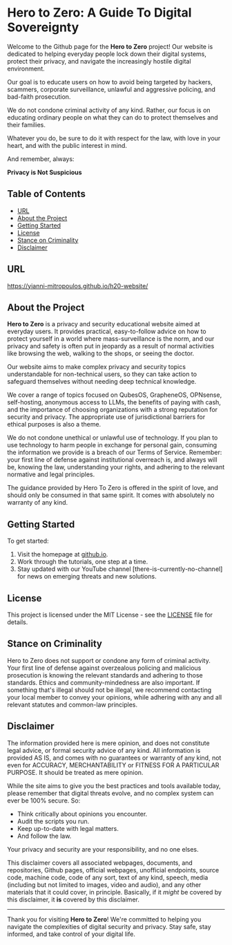 # Hero to Zero: A Guide To Digital Sovereignty

Welcome to the Github page for the **Hero to Zero** project! Our website is dedicated to helping everyday people lock down their digital systems, protect their privacy, and navigate the increasingly hostile digital environment.

Our goal is to educate users on how to avoid being targeted by hackers, scammers, corporate surveillance, unlawful and aggressive policing, and bad-faith prosecution.

We do not condone criminal activity of any kind. Rather, our focus is on educating ordinary people on what they can do to protect themselves and their families.

Whatever you do, be sure to do it with respect for the law, with love in your heart, and with the public interest in mind.

And remember, always:

**Privacy is Not Suspicious**

## Table of Contents
- [URL](#url)  
- [About the Project](#about-the-project)  
- [Getting Started](#getting-started)  
- [License](#license)  
- [Stance on Criminality](#stance-on-criminality)  
- [Disclaimer](#disclaimer)  

## URL

https://yianni-mitropoulos.github.io/h20-website/

## About the Project

**Hero to Zero** is a privacy and security educational website aimed at everyday users. It provides practical, easy-to-follow advice on how to protect yourself in a world where mass-surveillance is the norm, and our privacy and safety is often put in jeopardy as a result of normal activities like browsing the web, walking to the shops, or seeing the doctor.

Our website aims to make complex privacy and security topics understandable for non-technical users, so they can take action to safeguard themselves without needing deep technical knowledge.

We cover a range of topics focused on QubesOS, GrapheneOS, OPNsense, self-hosting, anonymous access to LLMs, the benefits of paying with cash, and the importance of choosing organizations with a strong reputation for security and privacy. The appropriate use of jurisdictional barriers for ethical purposes is also a theme.

We do not condone unethical or unlawful use of technology. If you plan to use technology to harm people in exchange for personal gain, consuming the information we provide is a breach of our Terms of Service. Remember: your first line of defense against institutional overreach is, and always will be, knowing the law, understanding your rights, and adhering to the relevant normative and legal principles.

The guidance provided by Hero To Zero is offered in the spirit of love, and should only be consumed in that same spirit. It comes with absolutely no warranty of any kind.

## Getting Started

To get started:

1. Visit the homepage at [github.io](https://yianni-mitropoulos.github.io/h20-website/).
2. Work through the tutorials, one step at a time.
3. Stay updated with our YouTube channel [there-is-currently-no-channel] for news on emerging threats and new solutions.

## License

This project is licensed under the MIT License - see the [LICENSE](LICENSE) file for details.

## Stance on Criminality

Hero to Zero does not support or condone any form of criminal activity. Your first line of defense against overzealous policing and malicious prosecution is knowing the relevant standards and adhering to those standards. Ethics and community-mindedness are also important. If something that's illegal should not be illegal, we recommend contacting your local member to convey your opinions, while adhering with any and all relevant statutes and common-law principles.

## Disclaimer

The information provided here is mere opinion, and does not constitute legal advice, or formal security advice of any kind. All information is provided AS IS, and comes with no guarantees or warranty of any kind, not even for ACCURACY, MERCHANTABILITY or FITNESS FOR A PARTICULAR PURPOSE. It should be treated as mere opinion.

While the site aims to give you the best practices and tools available today, please remember that digital threats evolve, and no complex system can ever be 100% secure. So:

- Think critically about opinions you encounter.
- Audit the scripts you run. 
- Keep up-to-date with legal matters.
- And follow the law.

Your privacy and security are your responsibility, and no one elses.

This disclaimer covers all associated webpages, documents, and repositories, Github pages, official webpages, unofficial endpoints, source code, machine code, code of any sort, text of any kind, speech, media (including but not limited to images, video and audio), and any other materials that it could cover, in principle. Basically, if it *might* be covered by this disclaimer, it **is** covered by this disclaimer.

---

Thank you for visiting **Hero to Zero**! We're committed to helping you navigate the complexities of digital security and privacy. Stay safe, stay informed, and take control of your digital life.